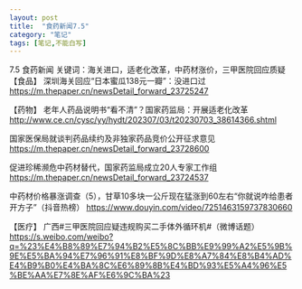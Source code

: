 ```yaml
---
layout: post
title:  "食药新闻7.5"
category: "笔记"
tags: [笔记,不能白写]
---
```

7.5 食药新闻
关键词：海关进口，适老化改革，中药材涨价，三甲医院回应质疑
【食品】
深圳海关回应“日本蜜瓜138元一瓣”：没进口过
https://m.thepaper.cn/newsDetail_forward_23725247

【药物】
老年人药品说明书“看不清”？国家药监局：开展适老化改革
http://www.ce.cn/cysc/yy/hydt/202307/03/t20230703_38614366.shtml

国家医保局就谈判药品续约及非独家药品竞价公开征求意见
https://m.thepaper.cn/newsDetail_forward_23728600

促进珍稀濒危中药材替代，国家药监局成立20人专家工作组
https://m.thepaper.cn/newsDetail_forward_23724537

中药材价格暴涨调查（5），甘草10多块一公斤现在猛涨到60左右“你就说咋给患者开方子”（抖音热榜）
https://www.douyin.com/video/7251463159737830660

【医疗】
广西#三甲医院回应疑违规购买二手体外循环机#（微博话题）
https://s.weibo.com/weibo?q=%23%E4%B8%89%E7%94%B2%E5%8C%BB%E9%99%A2%E5%9B%9E%E5%BA%94%E7%96%91%E8%BF%9D%E8%A7%84%E8%B4%AD%E4%B9%B0%E4%BA%8C%E6%89%8B%E4%BD%93%E5%A4%96%E5%BE%AA%E7%8E%AF%E6%9C%BA%23